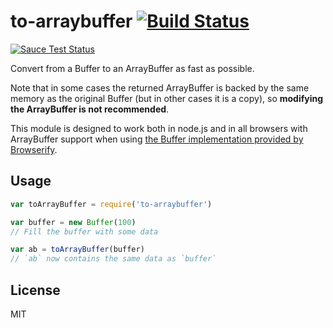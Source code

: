 # to-arraybuffer [![Build Status](https://travis-ci.org/jhiesey/to-arraybuffer.svg?branch=master)](https://travis-ci.org/jhiesey/to-arraybuffer)

[![Sauce Test Status](https://saucelabs.com/browser-matrix/to-arraybuffer.svg)](https://saucelabs.com/u/to-arraybuffer)

Convert from a Buffer to an ArrayBuffer as fast as possible.

Note that in some cases the returned ArrayBuffer is backed by the same memory as the original Buffer (but in other cases
it is a copy), so **modifying the ArrayBuffer is not recommended**.

This module is designed to work both in node.js and in all browsers with ArrayBuffer support when
using [the Buffer implementation provided by Browserify](https://www.npmjs.com/package/buffer).

## Usage

``` js
var toArrayBuffer = require('to-arraybuffer')

var buffer = new Buffer(100)
// Fill the buffer with some data

var ab = toArrayBuffer(buffer)
// `ab` now contains the same data as `buffer`
```

## License

MIT